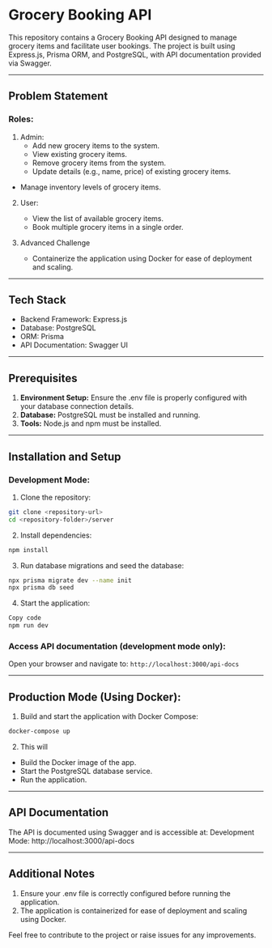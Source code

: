 # Grocery Booking API
This repository contains a Grocery Booking API designed to manage grocery items and facilitate user bookings. The project is built using Express.js, Prisma ORM, and PostgreSQL, with API documentation provided via Swagger.

---

## Problem Statement
### Roles:
1. Admin:
	- Add new grocery items to the system.
	- View existing grocery items.
	- Remove grocery items from the system.
	- Update details (e.g., name, price) of existing grocery items.
  - Manage inventory levels of grocery items.

2. User:
	- View the list of available grocery items.
	- Book multiple grocery items in a single order.

3. Advanced Challenge
	- Containerize the application using Docker for ease of deployment and scaling.

---

## Tech Stack
- Backend Framework: Express.js
- Database: PostgreSQL
- ORM: Prisma
- API Documentation: Swagger UI

---

## Prerequisites
1. **Environment Setup:** Ensure the .env file is properly configured with your database connection details.
2. **Database:** PostgreSQL must be installed and running.
3. **Tools:** Node.js and npm must be installed.

---

## Installation and Setup

### Development Mode:
1. Clone the repository:
```bash
git clone <repository-url>
cd <repository-folder>/server
```

2. Install dependencies:
```bash
npm install
```

3. Run database migrations and seed the database:
```bash
npx prisma migrate dev --name init
npx prisma db seed
```

4. Start the application:
```bash
Copy code
npm run dev
```

### Access API documentation (development mode only):
Open your browser and navigate to: `http://localhost:3000/api-docs`

---

## Production Mode (Using Docker):
1. Build and start the application with Docker Compose:

```bash
docker-compose up
```

2. This will
  - Build the Docker image of the app.
  - Start the PostgreSQL database service.
  - Run the application.

---

## API Documentation
The API is documented using Swagger and is accessible at:
Development Mode: http://localhost:3000/api-docs

---

## Additional Notes
1. Ensure your .env file is correctly configured before running the application.
2. The application is containerized for ease of deployment and scaling using Docker.

Feel free to contribute to the project or raise issues for any improvements.